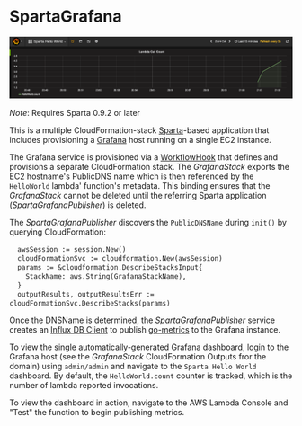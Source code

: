 # SpartaGrafana

![Grafana Log](/resources/GrafanaGraph.png?raw=true "Grafana Log")

*Note*: Requires Sparta 0.9.2 or later

This is a multiple CloudFormation-stack [Sparta](http://gosparta.io)-based application that includes provisioning a [Grafana](http://grafana.org) host running on a single EC2 instance.

The Grafana service is provisioned via a [WorkflowHook](https://godoc.org/github.com/mweagle/Sparta#WorkflowHooks) that defines and provisions a separate CloudFormation stack. The *GrafanaStack* exports the EC2 hostname's PublicDNS name which is then referenced by the `HelloWorld` lambda' function's metadata. This binding ensures that the *GrafanaStack* cannot be deleted until the referring Sparta application (*SpartaGrafanaPublisher*) is deleted.

The *SpartaGrafanaPublisher* discovers the `PublicDNSName` during `init()` by querying CloudFormation:

```golang
  awsSession := session.New()
  cloudFormationSvc := cloudformation.New(awsSession)
  params := &cloudformation.DescribeStacksInput{
    StackName: aws.String(GrafanaStackName),
  }
  outputResults, outputResultsErr := cloudFormationSvc.DescribeStacks(params)
```

Once the DNSName is determined, the *SpartaGrafanaPublisher* service creates an [Influx DB Client](github.com/vrischmann/go-metrics-influxdb) to publish [go-metrics](github.com/rcrowley/go-metrics) to the Grafana instance.

To view the single automatically-generated Grafana dashboard, login to the Grafana host (see the *GrafanaStack* CloudFormation Outputs fror the domain) using `admin/admin` and navigate to the `Sparta Hello World` dashboard. By default, the `HelloWorld.count` counter is tracked, which is the number of lambda reported invocations.

To view the dashboard in action, navigate to the AWS Lambda Console and "Test" the function to begin publishing metrics.
